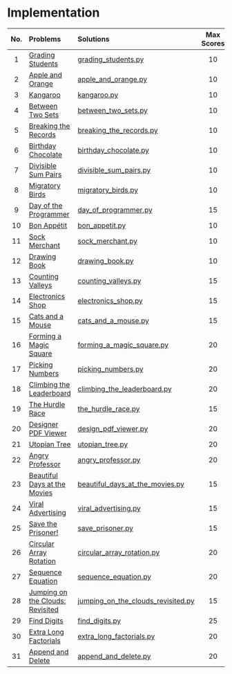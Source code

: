 # Implementation

| No. | Problems | Solutions | Max Scores | Difficulty |
|:---:|:---------|:----------|:----------:|:----------:|
| 1 | [Grading Students](https://www.hackerrank.com/challenges/grading/problem) | [grading_students.py](https://github.com/quqixun/Hackerrank_Python/blob/master/Algorithm/Implementation/grading_students.py) | 10 | Easy |
| 2 | [Apple and Orange](https://www.hackerrank.com/challenges/apple-and-orange/problem) | [apple_and_orange.py](https://github.com/quqixun/Hackerrank_Python/blob/master/Algorithm/Implementation/apple_and_orange.py) | 10 | Easy |
| 3 | [Kangaroo](https://www.hackerrank.com/challenges/kangaroo/problem) | [kangaroo.py](https://github.com/quqixun/Hackerrank_Python/blob/master/Algorithm/Implementation/kangaroo.py) | 10 | Easy |
| 4 | [Between Two Sets](https://www.hackerrank.com/challenges/between-two-sets/problem) | [between_two_sets.py](https://github.com/quqixun/Hackerrank_Python/blob/master/Algorithm/Implementation/between_two_sets.py) | 10 | Easy |
| 5 | [Breaking the Records](https://www.hackerrank.com/challenges/breaking-best-and-worst-records/problem) | [breaking_the_records.py](https://github.com/quqixun/Hackerrank_Python/blob/master/Algorithm/Implementation/breaking_the_records.py) | 10 | Easy |
| 6 | [Birthday Chocolate](https://www.hackerrank.com/challenges/the-birthday-bar/problem) | [birthday_chocolate.py](https://github.com/quqixun/Hackerrank_Python/blob/master/Algorithm/Implementation/birthday_chocolate.py) | 10 | Easy |
| 7 | [Divisible Sum Pairs](https://www.hackerrank.com/challenges/divisible-sum-pairs/problem) | [divisible_sum_pairs.py](https://github.com/quqixun/Hackerrank_Python/blob/master/Algorithm/Implementation/divisible_sum_pairs.py) | 10 | Easy |
| 8 | [Migratory Birds](https://www.hackerrank.com/challenges/migratory-birds/problem) | [migratory_birds.py](https://github.com/quqixun/Hackerrank_Python/blob/master/Algorithm/Implementation/migratory_birds.py) | 10 | Easy |
| 9 | [Day of the Programmer](https://www.hackerrank.com/challenges/day-of-the-programmer/problem) | [day_of_programmer.py](https://github.com/quqixun/Hackerrank_Python/blob/master/Algorithm/Implementation/day_of_programmer.py) | 15 | Easy |
| 10 | [Bon Appétit](https://www.hackerrank.com/challenges/bon-appetit/problem) | [bon_appetit.py](https://github.com/quqixun/Hackerrank_Python/blob/master/Algorithm/Implementation/bon_appetit.py) | 10 | Easy |
| 11 | [Sock Merchant](https://www.hackerrank.com/challenges/sock-merchant/problem) | [sock_merchant.py](https://github.com/quqixun/Hackerrank_Python/blob/master/Algorithm/Implementation/sock_merchant.py) | 10 | Easy |
| 12 | [Drawing Book](https://www.hackerrank.com/challenges/drawing-book/problem) | [drawing_book.py](https://github.com/quqixun/Hackerrank_Python/blob/master/Algorithm/Implementation/drawing_book.py) | 10 | Easy |
| 13 | [Counting Valleys](https://www.hackerrank.com/challenges/counting-valleys/problem) | [counting_valleys.py](https://github.com/quqixun/Hackerrank_Python/blob/master/Algorithm/Implementation/counting_valleys.py) | 15 | Easy |
| 14 | [Electronics Shop](https://www.hackerrank.com/challenges/electronics-shop/problem) | [electronics_shop.py](https://github.com/quqixun/Hackerrank_Python/blob/master/Algorithm/Implementation/electronics_shop.py) | 15 | Easy |
| 15 | [Cats and a Mouse](https://www.hackerrank.com/challenges/cats-and-a-mouse/problem) | [cats_and_a_mouse.py](https://github.com/quqixun/Hackerrank_Python/blob/master/Algorithm/Implementation/cats_and_a_mouse.py) | 15 | Easy |
| 16 | [Forming a Magic Square](https://www.hackerrank.com/challenges/magic-square-forming/problem) | [forming_a_magic_square.py](https://github.com/quqixun/Hackerrank_Python/blob/master/Algorithm/Implementation/forming_a_magic_square.py) | 20 | Easy |
| 17 | [Picking Numbers](https://www.hackerrank.com/challenges/picking-numbers/problem) | [picking_numbers.py](https://github.com/quqixun/Hackerrank_Python/blob/master/Algorithm/Implementation/picking_numbers.py) | 20 | Easy |
| 18 | [Climbing the Leaderboard](https://www.hackerrank.com/challenges/climbing-the-leaderboard/problem) | [climbing_the_leaderboard.py](https://github.com/quqixun/Hackerrank_Python/blob/master/Algorithm/Implementation/climbing_the_leaderboard.py) | 20 | Easy |
| 19 | [The Hurdle Race](https://www.hackerrank.com/challenges/the-hurdle-race/problem) | [the_hurdle_race.py](https://github.com/quqixun/Hackerrank_Python/blob/master/Algorithm/Implementation/the_hurdle_race.py) | 15 | Easy |
| 20 | [Designer PDF Viewer](https://www.hackerrank.com/challenges/designer-pdf-viewer/problem) | [design_pdf_viewer.py](https://github.com/quqixun/Hackerrank_Python/blob/master/Algorithm/Implementation/design_pdf_viewer.py) | 20 | Easy |
| 21 | [Utopian Tree](https://www.hackerrank.com/challenges/utopian-tree/problem) | [utopian_tree.py](https://github.com/quqixun/Hackerrank_Python/blob/master/Algorithm/Implementation/utopian_tree.py) | 20 | Easy |
| 22 | [Angry Professor](https://www.hackerrank.com/challenges/angry-professor/problem) | [angry_professor.py](https://github.com/quqixun/Hackerrank_Python/blob/master/Algorithm/Implementation/angry_professor.py) | 20 | Easy |
| 23 | [Beautiful Days at the Movies](https://www.hackerrank.com/challenges/beautiful-days-at-the-movies/problem) | [beautiful_days_at_the_movies.py](https://github.com/quqixun/Hackerrank_Python/blob/master/Algorithm/Implementation/beautiful_days_at_the_movies.py) | 15 | Easy |
| 24 | [Viral Advertising](https://www.hackerrank.com/challenges/strange-advertising/problem) | [viral_advertising.py](https://github.com/quqixun/Hackerrank_Python/blob/master/Algorithm/Implementation/viral_advertising.py) | 15 | Easy |
| 25 | [Save the Prisoner!](https://www.hackerrank.com/challenges/save-the-prisoner/problem) | [save_prisoner.py](https://github.com/quqixun/Hackerrank_Python/blob/master/Algorithm/Implementation/save_prisoner.py) | 15 | Easy |
| 26 | [Circular Array Rotation](https://www.hackerrank.com/challenges/circular-array-rotation/problem) | [circular_array_rotation.py](https://github.com/quqixun/Hackerrank_Python/blob/master/Algorithm/Implementation/circular_array_rotation.py) | 20 | Easy |
| 27 | [Sequence Equation](https://www.hackerrank.com/challenges/permutation-equation/problem) | [sequence_equation.py](https://github.com/quqixun/Hackerrank_Python/blob/master/Algorithm/Implementation/sequence_equation.py) | 20 | Easy |
| 28 | [Jumping on the Clouds: Revisited](https://www.hackerrank.com/challenges/jumping-on-the-clouds-revisited/problem) | [jumping_on_the_clouds_revisited.py](https://github.com/quqixun/Hackerrank_Python/blob/master/Algorithm/Implementation/jumping_on_the_clouds_revisited.py) | 15 | Easy |
| 29 | [Find Digits](https://www.hackerrank.com/challenges/find-digits/problem) | [find_digits.py](https://github.com/quqixun/Hackerrank_Python/blob/master/Algorithm/Implementation/find_digits.py) | 25 | Easy |
| 30 | [Extra Long Factorials](https://www.hackerrank.com/challenges/extra-long-factorials/problem) | [extra_long_factorials.py](https://github.com/quqixun/Hackerrank_Python/blob/master/Algorithm/Implementation/extra_long_factorials.py) | 20 | Easy |
| 31 | [Append and Delete](https://www.hackerrank.com/challenges/append-and-delete/problem) | [append_and_delete.py](https://github.com/quqixun/Hackerrank_Python/blob/master/Algorithm/Implementation/append_and_delete.py) | 20 | Easy |
